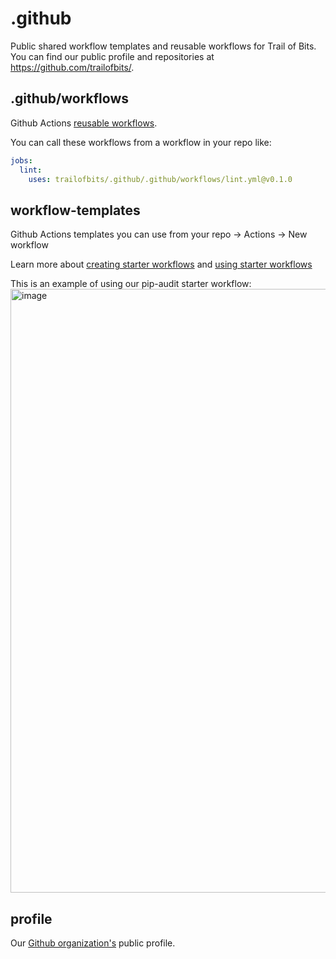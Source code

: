 .github
=======

Public shared workflow templates and reusable workflows for Trail of Bits.
You can find our public profile and repositories at https://github.com/trailofbits/.

## .github/workflows

Github Actions [reusable workflows](https://docs.github.com/en/actions/using-workflows/reusing-workflows).

You can call these workflows from a workflow in your repo like:

```yaml
jobs:
  lint:
    uses: trailofbits/.github/.github/workflows/lint.yml@v0.1.0
```

## workflow-templates

Github Actions templates you can use from your repo -> Actions -> New workflow

Learn more about [creating starter workflows](https://docs.github.com/en/actions/using-workflows/creating-starter-workflows-for-your-organization) and [using starter workflows](https://docs.github.com/en/actions/using-workflows/using-starter-workflows)

This is an example of using our pip-audit starter workflow:
<img width="966" alt="image" src="https://user-images.githubusercontent.com/12104969/223135447-5128b4ed-c9d2-44cf-80c6-1395a555edde.png">

## profile

Our [Github organization's](https://github.com/trailofbits) public profile.
